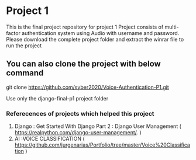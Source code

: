 # Project 1

This is the final project repository for project 1 
Project consists of multi-factor authentication system using Audio with username and password. 
Please download the complete project folder and extract the winrar file to run the project

## You can also clone the project with below command

git clone https://github.com/syber2020/Voice-Authentication-P1.git

Use only the django-final-p1 project folder


### Referecences of projects which helped this project
1. Django : Get Started With Django Part 2 : Django User Management ( https://realpython.com/django-user-management/. )
2. AI :VOICE CLASSIFICATION ( https://github.com/jurgenarias/Portfolio/tree/master/Voice%20Classification )
